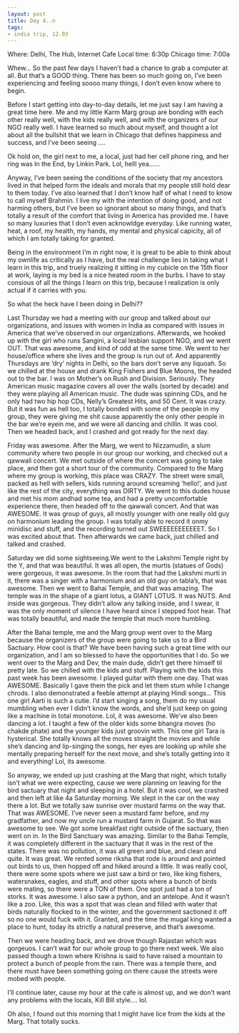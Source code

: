 ```yaml
---
layout: post
title: Day 4..n
tags:
- india trip, 12.03
---
```

Where: Delhi, The Hub, Internet Cafe
Local time: 6:30p
Chicago time: 7:00a

Whew… So the past few days I haven’t had a chance to grab a computer at all. But that’s a GOOD thing. There has been so much going on, I’ve been experiencing and feeling soooo many things, I don’t even know where to begin.

Before I start getting into day-to-day details, let me just say I am having a great time here. Me and my little Karm Marg group are bonding with each other really well, with the kids really well, and with the organizers of our NGO really well. I have learned so much about myself, and thought a lot about all the bullshit that we learn in Chicago that defines happiness and success, and I’ve been seeing ….

Ok hold on, the girl next to me, a local, just had her cell phone ring, and her ring was In the End, by Linkin Park. Lol, helll yea…...

Anyway, I’ve been seeing the conditions of the society that my ancestors lived in that helped form the ideals and morals that my people still hold dear to them today. I’ve also learned that I don’t know half of what I need to know to call myself Brahmin. I live my with the intention of doing good, and not harming others, but I’ve been so ignorant about so many things, and that’s totally a result of the comfort that living in America has provided me. I have so many luxuries that I don’t even acknowldge everyday. Like running water, heat, a roof, my health, my hands, my mental and physical capicity, all of which I am totally taking for granted.

Being in the environment I’m in right now, it is great to be able to think about my ownlife as critically as I have, but the real challenge lies in taking what I learn in this trip, and truely realizing it sitting in my cubicle on the 15th floor at work, laying is my bed is a nice heated room in the burbs. I have to stay consious of all the things I learn on this trip, because I realization is only actual if it carries with you.

So what the heck have I been doing in Delhi??

Last Thursday we had a meeting with our group and talked about our organizations, and issues with women in India as compared with issues in America that we’ve observed in our organizations. Afterwards, we hooked up with the girl who runs Sangini, a local lesbian support NGO, and we went OUT. That was awesome, and kind of odd at the same time. We went to her house/office where she lives and the group is run out of. And apparently Thursdays are ‘dry’ nights in Delhi, so the bars don’t serve any liquoah. So we chilled at the house and drank King Fishers and Blue Moons, the headed out to the bar. I was on Mother’s on Rush and Division. Seriously. They American music magazine covers all over the walls (sorted by decade) and they were playing all American music. The dude was spinning CDs, and he only had two hip hop CDs, Nelly’s Greatest Hits, and 50 Cent. It was crazy. But it was fun as hell too, I totally bonded with some of the people in my group, they were giving me shit cause apparently the only other people in the bar we’re eyein me, and we were all dancing and chillin. It was cool. Then we headed back, and I crashed and got ready for the next day.

Friday was awesome. After the Marg, we went to Nizzamudin, a slum community where two people in our group our working, and checked out a qawwali concert. We met outside of where the concert was going to take place, and then got a short tour of the community. Compared to the Marg where my group is working, this place was CRAZY. The street were small, packed as hell with sellers, kids running around screaming ‘hello!’, and just like the rest of the city, everything was DIRTY. We went to this dudes house and met his mom andhad some tea, and had a pretty uncomfortable experience there, then headed off to the qawwali concert. And that was AWESOME. It was group of guys, all mostly younger with one really old guy on harmonium leading the group. I was totally able to record it onmy minidisc and stuff, and the recording turned out SWEEEEEEEEEEET. So I was excited about that. Then afterwards we came back, just chilled and talked and crashed.

Saturday we did some sightseeing.We went to the Lakshmi Temple right by the Y, and that was beautiful. It was all open, the murtis (statues of Gods) were gorgeous, it was awesome. In the room that had the Lakshmi murti in it, there was a singer with a harmonium and an old guy on tabla’s, that was awesome. Then we went to Bahai Temple, and that was amazing. The temple was in the shape of a giant lotus, a GIANT LOTUS. It was NUTS. And inside was gorgeous. They didn’t allow any talking inside, and I swear, it was the only moment of silence I have heard since I stepped foot hear. That was totally beautiful, and made the temple that much more humbling.

After the Bahai temple, me and the Marg group went over to the Marg because the organizers of the group were going to take us to a Bird Sactuary. How cool is that? We have been having such a great time with our organization, and I am so blessed to have the opportunities that I do. So we went over to the Marg and Dev, the main dude, didn’t get there himself til pretty late. So we chilled with the kids and stuff. Playing with the kids this past week has been awesome. I played guitar with them one day. That was AWESOME. Basically I gave them the pick and let them stum while I change chrods. I also demonstrated a feeble attempt at playing Hindi songs… This one girl Aarti is such a cutie. I’d start singing a song, them do my usual mumbling when ever I didn’t know the words, and she’d just keep on going like a machine in total monotone. Lol, it was awesome. We’ve also been dancing a lot. I taught a few of the older kids some bhangra moves (ho chakde phate) and the younger kids just groovin with. This one girl Tara is hysterical. She totally knows all the moves straight the movies and while she’s dancing and lip-singing the songs, her eyes are looking up while she mentally preparing herself for the next move, and she’s totally getting into it and everything! Lol, its awesome.

So anyway, we ended up just crashing at the Marg that night, which totally isn’t what we were expecting, cause we were planning on leaving for the bird sactuary that night and sleeping in a hotel. But it was cool, we crashed and then left at like 4a Saturday morning. We slept in the car on the way there a lot. But we totally saw sunrise over mustard farms on the way that. That was AWESOME. I’ve never seen a mustard famr before, and my gradfather, and now my uncle run a mustard farm in Gujarat. So that was awesome to see. We got some breakfast right outside of the sactuary, then went on in. In the Bird Sanctuary was amazing. Similar to the Bahai Temple, it was completely different in the sactuary that it was in the rest of the states. There was no pollution, it was all green and blue, and clean and quite. It was great. We rented some riksha that rode is around and pointed out birds to us, then hopped off and hiked around a little. It was really cool, there were some spots where we just saw a bird or two, like king fishers, watersnakes, eagles, and stuff, and other spots where a bunch of birds were mating, so there were a TON of them. One spot just had a ton of storks. It was awesome. I also saw a python, and an antelope. And it wasn’t like a zoo. Like, this was a spot that was clean and filled with water that birds naturally flocked to in the winter, and the government sactioned it off so no one would fuck with it. Granted, and the time the mugal king wanted a place to hunt, today its strictly a natural preserve, and that’s awesome.

Then we were heading back, and we drove though Rajastan which was gorgeuos. I can’t wait for our whole group to go there next week. We also passed though a town where Krishna is said to have raised a mountain to protect a bunch of people from the rain. There was a temple there, and there must have been something going on there cause the streets were mobed with people.

I’ll continue later, cause my hour at the cafe is almost up, and we don’t want any problems with the locals, Kill Bill style…. lol.

Oh also, I found out this morning that I might have lice from the kids at the Marg. That totally sucks. 
